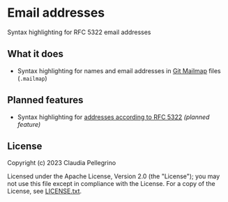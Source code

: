 # Email addresses

Syntax highlighting for RFC 5322 email addresses

## What it does

- Syntax highlighting for names and email addresses in
  [Git Mailmap](https://git-scm.com/docs/gitmailmap#_syntax) files
  (`.mailmap`)

## Planned features

- Syntax highlighting for
  [addresses according to RFC 5322](https://www.rfc-editor.org/rfc/rfc5322#section-3.4)
  *(planned feature)*

## License

Copyright (c) 2023 Claudia Pellegrino

Licensed under the Apache License, Version 2.0 (the "License");
you may not use this file except in compliance with the License.
For a copy of the License, see [LICENSE.txt](LICENSE.txt).
